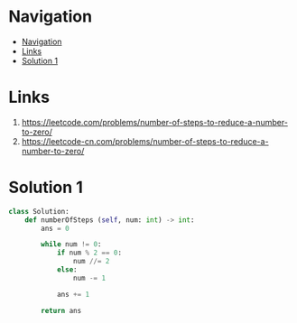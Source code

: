 # Navigation
- [Navigation](#navigation)
- [Links](#links)
- [Solution 1](#solution-1)

# Links
1. https://leetcode.com/problems/number-of-steps-to-reduce-a-number-to-zero/
2. https://leetcode-cn.com/problems/number-of-steps-to-reduce-a-number-to-zero/


# Solution 1
```python
class Solution:
    def numberOfSteps (self, num: int) -> int:
        ans = 0

        while num != 0:
            if num % 2 == 0:
                num //= 2
            else:
                num -= 1

            ans += 1

        return ans
```